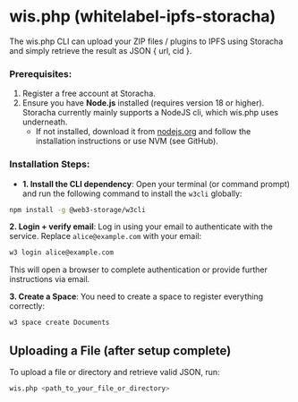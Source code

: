 # wis.php (whitelabel-ipfs-storacha) 
The wis.php CLI can upload your ZIP files / plugins to IPFS using Storacha and simply retrieve the result as JSON { url, cid }.


### Prerequisites:
1. Register a free account at Storacha.
2. Ensure you have **Node.js** installed (requires version 18 or higher). Storacha currently mainly supports a NodeJS cli, which wis.php uses underneath. 
   - If not installed, download it from [nodejs.org](https://nodejs.org/en/download/) and follow the installation instructions or use NVM (see GitHub).

### Installation Steps:
- **1. Install the CLI dependency**:
Open your terminal (or command prompt) and run the following command to install the `w3cli` globally:

```bash
npm install -g @web3-storage/w3cli
```

**2. Login + verify email**:
Log in using your email to authenticate with the service. Replace `alice@example.com` with your email:

```bash
w3 login alice@example.com
```
This will open a browser to complete authentication or provide further instructions via email.

**3. Create a Space**:
You need to create a space to register everything correctly:
```bash
w3 space create Documents
```

## Uploading a File (after setup complete)
To upload a file or directory and retrieve valid JSON, run:

```bash
wis.php <path_to_your_file_or_directory>
```
